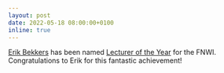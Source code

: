 ```yaml
---
layout: post
date: 2022-05-18 08:00:00+0100
inline: true
---
```


[Erik Bekkers](https://erikbekkers.bitbucket.io/) has been named [Lecturer of the Year](https://ivi.uva.nl/content/news/2022/05/erik-bekkers-lecturer-of-the-year-2022-at-the-faculty-of-science.html) for the FNWI. Congratulations to Erik for this fantastic achievement!